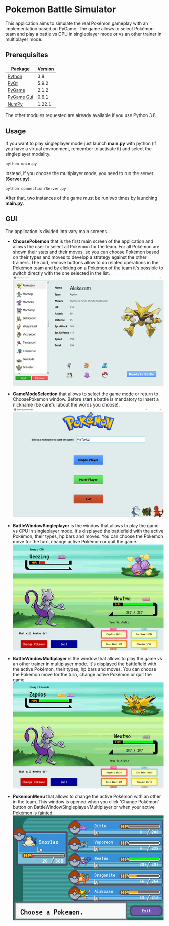 # Pokemon Battle Simulator
This application aims to simulate the real Pokémon gameplay with an implementation based on PyGame.
The game allows to select Pokémon team and play a battle vs CPU in singleplayer mode or vs an other trainer in multiplayer mode.

## Prerequisites
Package | Version
------- | -------
[Python](https://www.python.org) | 3.8
[PyQt](https://www.riverbankcomputing.com/software/pyqt/download5) | 5.9.2
[PyGame](https://www.pygame.org/docs) | 2.1.2
[PyGame Gui](https://pygame-gui.readthedocs.io/en/latest) | 0.6.1
[NumPy](https://numpy.org) | 1.22.1

The other modules requested are already available if you use Python 3.8.

## Usage
If you want to play singleplayer mode just launch **main.py** with python (if you have a virtual environment, remember to activate it) and select the singleplayer modality.
```
python main.py
```
Instead, if you choose the multiplayer mode, you need to run the server (**Server.py**).
```
python connection/Server.py
```
After that, two instances of the game must be run two times by launching **main.py**.
## GUI
The application is divided into vary main screens.
* **ChoosePokemon** that is the first main screen of the application and allows the user to select all Pokémon for the team. 
For all Pokémon are shown their stats and their moves, so you can choose Pokémon based on their types and moves to develop a strategy against the other trainers. The add, remove buttons allow to do related operations in the Pokémon team and by clicking on a Pokémon of the team it's possible to switch directly with the one selected in the list. <br/>
![init_img.PNG](https://github.com/EdoardoBonanni/pokemon-battle/blob/main/img/init_img.PNG)

* **GameModeSelection** that allows to select the game mode or return to ChoosePokemon window. Before start a battle is mandatory to insert a nickname (be careful about the words you choose). <br/>
![select_mode.PNG](https://github.com/EdoardoBonanni/pokemon-battle/blob/main/img/select_mode.PNG)

* **BattleWindowSingleplayer** is the window that allows to play the game vs CPU in singleplayer mode. It's displayed the battlefield with the active Pokémon, their types, hp bars and moves. You can choose the Pokémon move for the turn, change active Pokémon or quit the game. <br/>
![singleplayer.PNG](https://github.com/EdoardoBonanni/pokemon-battle/blob/main/img/singleplayer.PNG)

* **BattleWindowMultiplayer** is the window that allows to play the game vs an other trainer in multiplayer mode. It's displayed the battlefield with the active Pokémon, their types, hp bars and moves. You can choose the Pokémon move for the turn, change active Pokémon or quit the game. <br/>
![multiplayer.PNG](https://github.com/EdoardoBonanni/pokemon-battle/blob/main/img/multiplayer.PNG)

* **PokemonMenu** that allows to change the active Pokémon with an other in the team. This window is opened when you click 'Change Pokémon' button on BattleWindowSingleplayer/Multiplayer or when your active Pokémon is fainted. <br/>
![pokemon_team.PNG](https://github.com/EdoardoBonanni/pokemon-battle/blob/main/img/pokemon_team.PNG)
